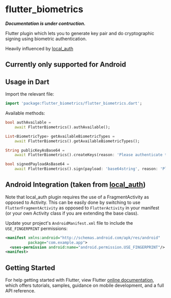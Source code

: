 # flutter_biometrics

***Documentation is under contruction.***

Flutter plugin which lets you to generate key pair and do cryptographic signing using biometric authentication.

Heavily influenced by [local_auth](https://github.com/flutter/plugins/tree/master/packages/local_auth)

## **Currently only supported for Android**

## Usage in Dart

Import the relevant file:

```dart
import 'package:flutter_biometrics/flutter_biometrics.dart';
```

Available methods:

```dart
bool authAvailable =
    await FlutterBiometrics().authAvailable();
```

```dart
List<BiometricType> getAvailableBiometricTypes =
    await FlutterBiometrics().getAvailableBiometricTypes();
```

```dart
String publicKeyAsBase64 =
    await FlutterBiometrics().createKeys(reason: 'Please authenticate to generate keys');
```

```dart
bool signedPayloadAsBase64 =
    await FlutterBiometrics().sign(payload: 'base64string', reason: 'Please authenticate to sign payload');
```

## Android Integration (taken from [local_auth](https://github.com/flutter/plugins/tree/master/packages/local_auth))

Note that local_auth plugin requires the use of a FragmentActivity as
opposed to Activity. This can be easily done by switching to use
`FlutterFragmentActivity` as opposed to `FlutterActivity` in your
manifest (or your own Activity class if you are extending the base class).

Update your project's `AndroidManifest.xml` file to include the
`USE_FINGERPRINT` permissions:

```xml
<manifest xmlns:android="http://schemas.android.com/apk/res/android"
          package="com.example.app">
  <uses-permission android:name="android.permission.USE_FINGERPRINT"/>
<manifest>
```

## Getting Started

For help getting started with Flutter, view Flutter 
[online documentation](https://flutter.dev/docs), which offers tutorials, 
samples, guidance on mobile development, and a full API reference.

